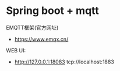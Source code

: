 # Spring boot + mqtt

EMQTT框架(官方网址)
- https://www.emqx.cn/

WEB UI:
- http://127.0.0.1:18083
  tcp://localhost:1883